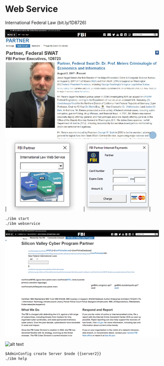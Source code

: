 # Web Service
International Federal Law (bit.ly/1D8726)

![alt text](css/readme_1.jpg)
|![alt text](docs/vba/fbi-webservice-vba.PNG)|![alt text](css/fbi-internet-payments.png)|
```
./ibm start
./ibm webservice
```
![alt text](css/webservice.PNG)

![alt text](https://www.ibm.com/support/pages/system/files/support/nas/nastech.nsf/0/c7d850d2bb55b440852581f50057e3eb/Content/0.20C.gif)
```
$AdminConfig create Server $node {{server2}}
./ibm help
```
